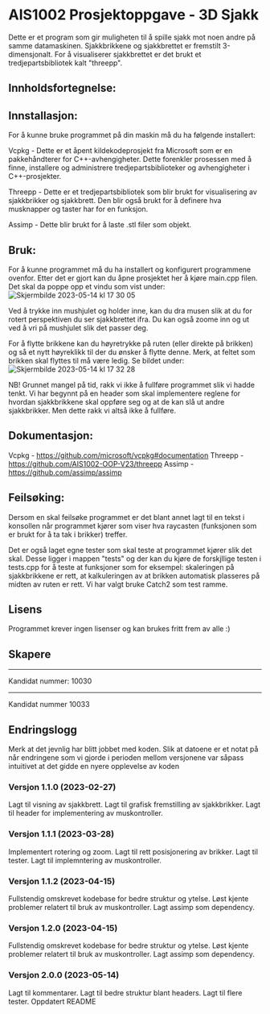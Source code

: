 # AIS1002 Prosjektoppgave - 3D Sjakk

Dette er et program som gir muligheten til å spille sjakk mot noen andre på samme datamaskinen. Sjakkbrikkene og sjakkbrettet er fremstilt 3-dimensjonalt. For å visualiserer sjakkbrettet er det brukt et tredjepartsbibliotek kalt "threepp". 


## Innholdsfortegnelse:


## Innstallasjon:

For å kunne bruke programmet på din maskin må du ha følgende installert:

Vcpkg - Dette er et åpent kildekodeprosjekt fra Microsoft som er en pakkehåndterer for C++-avhengigheter. Dette forenkler prosessen med å finne, installere og administrere tredjepartsbiblioteker og avhengigheter i C++-prosjekter.

Threepp - Dette er et tredjepartsbibliotek som blir brukt for visualisering av sjakkbrikker og sjakkbrett. Den blir også brukt for å definere hva musknapper og taster har for en funksjon.

Assimp - Dette blir brukt for å laste .stl filer som objekt.


## Bruk:

For å kunne programmet må du ha installert og konfigurert programmene ovenfor. Etter det er gjort kan du åpne prosjektet her å kjøre main.cpp filen. Det skal da poppe opp et vindu som vist under:
![Skjermbilde 2023-05-14 kl  17 30 05](https://github.com/AIS1002-Prosjektoppgave/AIS1002-ProsjektOppgave/assets/122883584/9613e134-5f4f-4d91-93a4-47d5d5e85dc0)


Ved å trykke inn mushjulet og holder inne, kan du dra musen slik at du for rotert perspektiven du ser sjakkbrettet ifra.
Du kan også zoome inn og ut ved å vri på mushjulet slik det passer deg.

For å flytte brikkene kan du høyretrykke på ruten (eller direkte på brikken) og så et nytt høyreklikk til der du ønsker å flytte denne. Merk, at feltet som brikken skal flyttes til må være ledig. Se bildet under:
![Skjermbilde 2023-05-14 kl  17 32 28](https://github.com/AIS1002-Prosjektoppgave/AIS1002-ProsjektOppgave/assets/122883584/ccdcd3a8-811d-4cf1-93f7-bfdf1f0c978e)

NB! Grunnet mangel på tid, rakk vi ikke å fullføre programmet slik vi hadde tenkt. Vi har begynnt på en header som skal implementere reglene for hvordan sjakkbrikkene skal oppføre seg og at de kan slå ut andre sjakkbrikker. Men dette rakk vi altså ikke å fullføre. 


## Dokumentasjon:

Vcpkg - https://github.com/microsoft/vcpkg#documentation
Threepp - https://github.com/AIS1002-OOP-V23/threepp
Assimp - https://github.com/assimp/assimp


## Feilsøking:

Dersom en skal feilsøke programmet er det blant annet lagt til en tekst i konsollen når programmet kjører som viser hva raycasten (funksjonen som er brukt for å ta tak i brikker) treffer.

Det er også laget egne tester som skal teste at programmet kjører slik det skal. Desse ligger i mappen "tests" og der kan du kjøre de forskjllige testen i tests.cpp for å teste at funksjoner som for eksempel: skaleringen på sjakkbrikkene er rett, at kalkuleringen av at brikken automatisk plasseres på midten av ruten er rett. Vi har valgt bruke Catch2 som test ramme.


## Lisens

Programmet krever ingen lisenser og kan brukes fritt frem av alle :)


## Skapere

*************************
Kandidat nummer: 10030

*************************
Kandidat nummer 10033


## Endringslogg

Merk at det jevnlig har blitt jobbet med koden. Slik at datoene er et notat på når endringene som vi gjorde i perioden mellom versjonene var såpass intuitivet at det gidde en nyere opplevelse av koden

### Versjon 1.1.0 (2023-02-27)
Lagt til visning av sjakkbrett.
Lagt til grafisk fremstilling av sjakkbrikker.
Lagt til header for implementering av muskontroller.

### Versjon 1.1.1 (2023-03-28)
Implementert rotering og zoom.
Lagt til rett posisjonering av brikker.
Lagt til tester.
Lagt til implemntering av muskontroller.

### Versjon 1.1.2 (2023-04-15)
Fullstendig omskrevet kodebase for bedre struktur og ytelse.
Løst kjente problemer relatert til bruk av muskontroller.
Lagt assimp som dependency.

### Versjon 1.2.0 (2023-04-15)
Fullstendig omskrevet kodebase for bedre struktur og ytelse.
Løst kjente problemer relatert til bruk av muskontroller.
Lagt assimp som dependency.

### Versjon 2.0.0 (2023-05-14)
Lagt til kommentarer.
Lagt til bedre struktur blant headers.
Lagt til flere tester.
Oppdatert README


